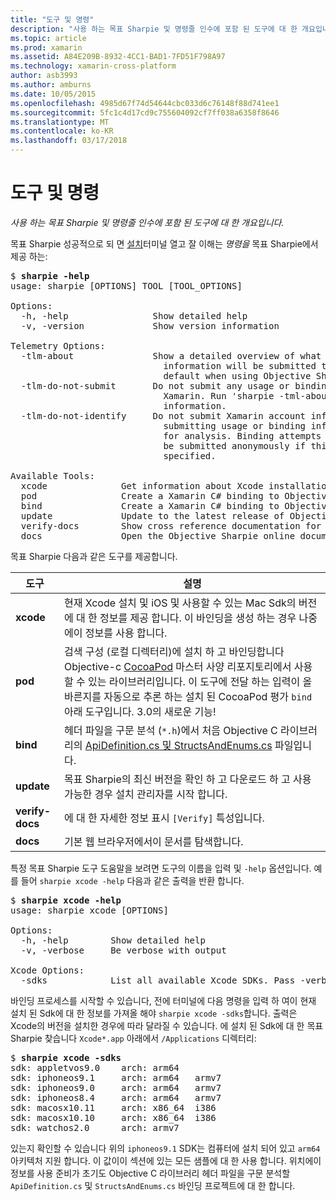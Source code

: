 ```yaml
---
title: "도구 및 명령"
description: "사용 하는 목표 Sharpie 및 명령줄 인수에 포함 된 도구에 대 한 개요입니다."
ms.topic: article
ms.prod: xamarin
ms.assetid: A84E209B-8932-4CC1-BAD1-7FD51F798A97
ms.technology: xamarin-cross-platform
author: asb3993
ms.author: amburns
ms.date: 10/05/2015
ms.openlocfilehash: 4985d67f74d54644cbc033d6c76148f88d741ee1
ms.sourcegitcommit: 5fc1c4d17cd9c755604092cf7ff038a6358f8646
ms.translationtype: MT
ms.contentlocale: ko-KR
ms.lasthandoff: 03/17/2018
---
```

# <a name="tools--commands"></a>도구 및 명령

_사용 하는 목표 Sharpie 및 명령줄 인수에 포함 된 도구에 대 한 개요입니다._

<style type="text/css"> .terminal 파랑 {색: rgb(10,96,254);을 (를).terminal 녹색 {색: rgb(12,156,26);}.terminal 자홍 {색: rgb(152,12,103);을 (를) </style>


목표 Sharpie 성공적으로 되 면 [설치](~/cross-platform/macios/binding/objective-sharpie/get-started.md)터미널 열고 잘 이해는 <em>명령을</em> 목표 Sharpie에서 제공 하는:

<pre>$ <b>sharpie -help</b>
usage: sharpie [OPTIONS] TOOL [TOOL_OPTIONS]

Options:
  -h, -help                Show detailed help
  -v, -version             Show version information

Telemetry Options:
  -tlm-about               Show a detailed overview of what usage and binding
                             information will be submitted to Xamarin by
                             default when using Objective Sharpie.
  -tlm-do-not-submit       Do not submit any usage or binding information to
                             Xamarin. Run 'sharpie -tml-about' for more
                             information.
  -tlm-do-not-identify     Do not submit Xamarin account information when
                             submitting usage or binding information to Xamarin
                             for analysis. Binding attempts and usage data will
                             be submitted anonymously if this option is
                             specified.

Available Tools:
  xcode              Get information about Xcode installations and available SDKs.
  pod                Create a Xamarin C# binding to Objective-C CocoaPods
  bind               Create a Xamarin C# binding to Objective-C APIs
  update             Update to the latest release of Objective Sharpie
  verify-docs        Show cross reference documentation for [Verify] attributes
  docs               Open the Objective Sharpie online documentation</pre>

목표 Sharpie 다음과 같은 도구를 제공합니다.

|도구|설명|
|--- |--- |
|**xcode**|현재 Xcode 설치 및 iOS 및 사용할 수 있는 Mac Sdk의 버전에 대 한 정보를 제공 합니다. 이 바인딩을 생성 하는 경우 나중에이 정보를 사용 합니다.|
|**pod**|검색 구성 (로컬 디렉터리)에 설치 하 고 바인딩합니다 Objective-c [CocoaPod](https://cocoapods.org/) 마스터 사양 리포지토리에서 사용할 수 있는 라이브러리입니다. 이 도구에 전달 하는 입력이 올바른지를 자동으로 추론 하는 설치 된 CocoaPod 평가 `bind` 아래 도구입니다. 3.0의 새로운 기능!|
|**bind**|헤더 파일을 구문 분석 (`*.h`)에서 처음 Objective C 라이브러리의 [ApiDefinition.cs 및 StructsAndEnums.cs](~/cross-platform/macios/binding/objective-sharpie/platform/apidefinitions-structsandenums.md) 파일입니다.|
|**update**|목표 Sharpie의 최신 버전을 확인 하 고 다운로드 하 고 사용 가능한 경우 설치 관리자를 시작 합니다.|
|**verify-docs**|에 대 한 자세한 정보 표시 `[Verify]` 특성입니다.|
|**docs**|기본 웹 브라우저에서이 문서를 탐색합니다.|

특정 목표 Sharpie 도구 도움말을 보려면 도구의 이름을 입력 및 `-help` 옵션입니다. 예를 들어 `sharpie xcode -help` 다음과 같은 출력을 반환 합니다.

<pre>$ <b>sharpie xcode -help</b>
usage: sharpie xcode [OPTIONS]

Options:
  -h, -help        Show detailed help
  -v, -verbose     Be verbose with output

Xcode Options:
  -sdks            List all available Xcode SDKs. Pass -verbose for more details.</pre>

바인딩 프로세스를 시작할 수 있습니다, 전에 터미널에 다음 명령을 입력 하 여이 현재 설치 된 Sdk에 대 한 정보를 가져올 해야 `sharpie xcode -sdks`합니다. 출력은 Xcode의 버전을 설치한 경우에 따라 달라질 수 있습니다. 에 설치 된 Sdk에 대 한 목표 Sharpie 찾습니다 `Xcode*.app` 아래에서 `/Applications` 디렉터리:

<pre>$ <b>sharpie xcode -sdks</b>
<span class="terminal-blue">sdk:</span> appletvos9.0    <span class="terminal-green">arch:</span> arm64
<span class="terminal-blue">sdk:</span> iphoneos9.1     <span class="terminal-green">arch:</span> arm64   armv7
<span class="terminal-blue">sdk:</span> iphoneos9.0     <span class="terminal-green">arch:</span> arm64   armv7
<span class="terminal-blue">sdk:</span> iphoneos8.4     <span class="terminal-green">arch:</span> arm64   armv7
<span class="terminal-blue">sdk:</span> macosx10.11     <span class="terminal-green">arch:</span> x86_64  i386
<span class="terminal-blue">sdk:</span> macosx10.10     <span class="terminal-green">arch:</span> x86_64  i386
<span class="terminal-blue">sdk:</span> watchos2.0      <span class="terminal-green">arch:</span> armv7</pre>

있는지 확인할 수 있습니다 위의 `iphoneos9.1` SDK는 컴퓨터에 설치 되어 있고 `arm64` 아키텍처 지원 합니다. 이 값이이 섹션에 있는 모든 샘플에 대 한 사용 합니다. 위치에이 정보를 사용 준비가 초기도 Objective C 라이브러리 헤더 파일을 구문 분석할 `ApiDefinition.cs` 및 `StructsAndEnums.cs` 바인딩 프로젝트에 대 한 합니다.

